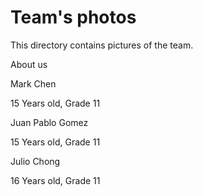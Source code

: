 Team's photos
====

This directory contains pictures of the team.

About us

Mark Chen

15 Years old, Grade 11

Juan Pablo Gomez

15 Years old, Grade 11

Julio Chong

16 Years old, Grade 11
